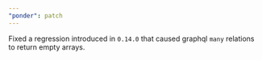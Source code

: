 ```yaml
---
"ponder": patch
---
```


Fixed a regression introduced in `0.14.0` that caused graphql `many` relations to return empty arrays.
